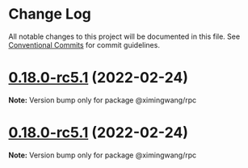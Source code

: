# Change Log

All notable changes to this project will be documented in this file.
See [Conventional Commits](https://conventionalcommits.org) for commit guidelines.

# [0.18.0-rc5.1](https://github.com/@ximingwang/lumos/compare/v0.18.0-rc5...v0.18.0-rc5.1) (2022-02-24)

**Note:** Version bump only for package @ximingwang/rpc

# [0.18.0-rc5.1](https://github.com/nervosnetwork/lumos/compare/v0.18.0-rc5...v0.18.0-rc5.0) (2022-02-24)

**Note:** Version bump only for package @ximingwang/rpc
